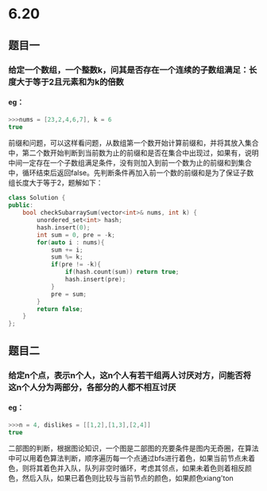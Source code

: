 # 6.20
## 题目一
### 给定一个数组，一个整数k，问其是否存在一个连续的子数组满足：长度大于等于2且元素和为k的倍数
#### eg：
```c++
>>>nums = [23,2,4,6,7], k = 6
true
```
前缀和问题，可以这样看问题，从数组第一个数开始计算前缀和，并将其放入集合中，第二个数开始判断到当前数为止的前缀和是否在集合中出现过，如果有，说明中间一定存在一个子数组满足条件，没有则加入到前一个数为止的前缀和到集合中，循环结束后返回false。先判断条件再加入前一个数的前缀和是为了保证子数组长度大于等于2，题解如下：
```c++
class Solution {
public:
    bool checkSubarraySum(vector<int>& nums, int k) {
        unordered_set<int> hash;
        hash.insert(0);
        int sum = 0, pre = -k;
        for(auto i : nums){
            sum += i;
            sum %= k;
            if(pre != -k){
                if(hash.count(sum)) return true;
                hash.insert(pre);
            }
            pre = sum;
        }
        return false;
    }
};
```
## 题目二
### 给定n个点，表示n个人，这n个人有若干组两人讨厌对方，问能否将这n个人分为两部分，各部分的人都不相互讨厌
#### eg：
```c++
>>>n = 4, dislikes = [[1,2],[1,3],[2,4]]
true
```
二部图的判断，根据图论知识，一个图是二部图的充要条件是图内无奇圈，在算法中可以用着色算法判断，顺序遍历每一个点通过bfs进行着色，如果当前节点未着色，则将其着色并入队，队列非空时循环，考虑其邻点，如果未着色则着相反颜色，然后入队，如果已着色则比较与当前节点的颜色，如果颜色xiang'ton
<!--stackedit_data:
eyJoaXN0b3J5IjpbLTIwMzk4MjE2NjksLTE2MTgwNzEwNDMsLT
E4NzcwMjY4OThdfQ==
-->